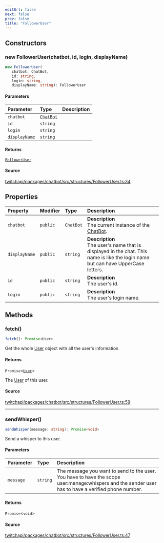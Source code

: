 ```yaml
---
editUrl: false
next: false
prev: false
title: "FollowerUser"
---
```


## Constructors

### new FollowerUser(chatbot, id, login, displayName)

```ts
new FollowerUser(
   chatbot: ChatBot, 
   id: string, 
   login: string, 
   displayName: string): FollowerUser
```

#### Parameters

| Parameter | Type | Description |
| :------ | :------ | :------ |
| `chatbot` | [`ChatBot`](ChatBot.md) |  |
| `id` | `string` |  |
| `login` | `string` |  |
| `displayName` | `string` |  |

#### Returns

[`FollowerUser`](FollowerUser.md)

#### Source

[twitchapi/packages/chatbot/src/structures/FollowerUser.ts:34](https://github.com/pablornc/twitchapi//blob/b274026/packages/chatbot/src/structures/FollowerUser.ts#L34)

## Properties

| Property | Modifier | Type | Description |
| :------ | :------ | :------ | :------ |
| `chatbot` | `public` | [`ChatBot`](ChatBot.md) | **Description**<br />The current instance of the [ChatBot](../../api/chatbot/classes/chatbot). |
| `displayName` | `public` | `string` | **Description**<br />The user's name that is displayed in the chat. This name is like the login name but can have UpperCase letters. |
| `id` | `public` | `string` | **Description**<br />The user's id. |
| `login` | `public` | `string` | **Description**<br />The user's login name. |

## Methods

### fetch()

```ts
fetch(): Promise<User>
```

Get the whole [User](../../api/chatbot/classes/user) object with all the user's information.

#### Returns

`Promise`\<[`User`](User.md)\>

The [User](../../api/chatbot/classes/user) of this user.

#### Source

[twitchapi/packages/chatbot/src/structures/FollowerUser.ts:58](https://github.com/pablornc/twitchapi//blob/b274026/packages/chatbot/src/structures/FollowerUser.ts#L58)

***

### sendWhisper()

```ts
sendWhisper(message: string): Promise<void>
```

Send a whisper to this user.

#### Parameters

| Parameter | Type | Description |
| :------ | :------ | :------ |
| `message` | `string` | The message you want to send to the user. You have to have the scope user:manage:whispers and the sender user has to have a verified phone number. |

#### Returns

`Promise`\<`void`\>

#### Source

[twitchapi/packages/chatbot/src/structures/FollowerUser.ts:47](https://github.com/pablornc/twitchapi//blob/b274026/packages/chatbot/src/structures/FollowerUser.ts#L47)
